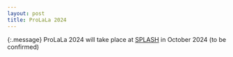 ```yaml
---
layout: post
title: ProLaLa 2024
---
```


{:.message}
ProLaLa 2024 will take place at [SPLASH](https://2024.splashcon.org/) in October 2024 (to be confirmed)
